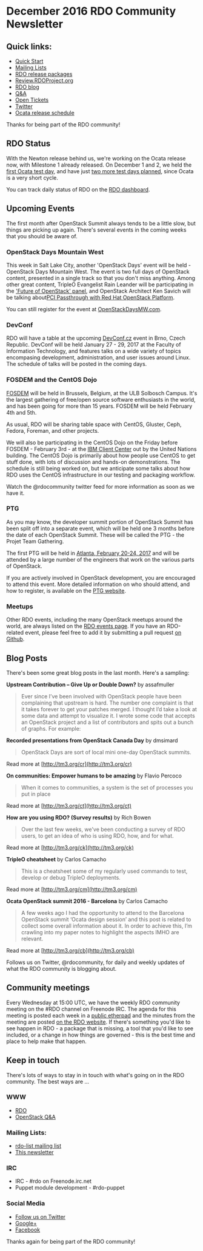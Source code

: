# December 2016 RDO Community Newsletter

## Quick links:

* [Quick Start](http://rdoproject.org/quickstart)
* [Mailing Lists](https://www.rdoproject.org/community/mailing-lists/)
* [RDO release packages](https://trunk.rdoproject.org/)
* [Review.RDOProject.org](http://review.rdoproject.org/)
* [RDO blog](http://rdoproject.org/blog)
* [Q&A](http://ask.openstack.org/)
* [Open Tickets](http://tm3.org/rdobugs)
* [Twitter](http://twitter.com/rdocommunity)
* [Ocata release schedule](http://releases.openstack.org/ocata/schedule.html)

Thanks for being part of the RDO community!

## RDO Status

With the Newton release behind us, we're working on the Ocata release
now, with Milestone 1 already released. On December 1 and 2, we held the
[first Ocata test
day](https://www.rdoproject.org/testday/ocata/milestone1/), and have
just [two more test days planned](https://www.rdoproject.org/testday/),
since Ocata is a very short cycle.

You can track daily status of RDO on the [RDO
dashboard](https://dashboards.rdoproject.org/rdo-dev).

## Upcoming Events

The first month after OpenStack Summit always tends to be a little slow,
but things are picking up again. There's several events in the coming
weeks that you should be aware of.

### OpenStack Days Mountain West

This week in Salt Lake City, another 'OpenStack Days' event will be
held - OpenStack Days Mountain West. The event is two full days of
OpenStack content, presented in a single track so that you don't miss
anything. Among other great content, TripleO Evangelist Rain Leander
will be participating in the ['Future of OpenStack'
panel](http://sched.co/8WnZ), and OpenStack Architect Ken Savich will
be talking about[PCI Passthrough with Red Hat OpenStack
Platform](http://sched.co/8ArY).

You can still register for the event at
[OpenStackDaysMW.com](http://www.openstackdaysmw.com/).

### DevConf

RDO will have a table at the upcoming [DevConf.cz](https://devconf.cz/)
event in Brno, Czech Republic. DevConf will be held January 27 - 29,
2017 at the Faculty of Information Technology, and features talks on a
wide variety of topics encompasing development, administration, and user
issues around Linux. The schedule of talks will be posted in the coming
days.

### FOSDEM and the CentOS Dojo

[FOSDEM](http://fosdem.org) will be held in Brussels, Belgium, at
the ULB Solbosch Campus. It's the largest gathering of free/open
source software enthusiasts in the world, and has been going for more
than 15 years. FOSDEM will be held February 4th and 5th.

As usual, RDO will be sharing table space with CentOS, Gluster, Ceph,
Fedora, Foreman, and other projects.

We will also be participating in the CentOS Dojo on the Friday before
FOSDEM - February 3rd - at the [IBM Client
Center](http://www.ibm.com/ibm/clientcenter/brussels/) out by the United
Nations building. The CentOS Dojo is primarily about how people use
CentOS to get stuff done, with lots of discussion and hands-on
demonstrations. The schedule is still being worked on, but we anticipate
some talks about how RDO uses the CentOS infrastructure in our testing
and packaging workflow.

Watch the @rdocommunity twitter feed for more information as soon as we
have it.

### PTG

As you may know, the developer summit portion of OpenStack Summit has
been split off into a separate event, which will be held one 3 months
before the date of each OpenStack Summit. These will be called the PTG -
the Projet Team Gathering.

The first PTG will be held in [Atlanta, February 20-24,
2017](http://www.openstack.org/ptg) and will be attended by a large
number of the engineers that work on the various parts of OpenStack.

If you are actively involved in OpenStack development, you are
encouraged to attend this event. More detailed information on who should
attend, and how to register, is available on the [PTG
website](http://www.openstack.org/ptg).

### Meetups

Other RDO events, including the many OpenStack meetups around the
world, are always listed on the
[RDO events page](http://rdoproject.org/events).
If you have an RDO-related event, please feel free to add it by
submitting a pull request [on Github](https://github.com/OSAS/rh-events/blob/master/2016/RDO-Meetups.yml).

## Blog Posts

There's been some great blog posts in the last month. Here's a sampling:

**Upstream Contribution – Give Up or Double Down?** by assafmuller

> Ever since I’ve been involved with OpenStack people have been complaining that upstream is hard. The number one complaint is that it takes forever to get your patches merged. I thought I’d take a look at some data and attempt to visualize it. I wrote some code that accepts an OpenStack project and a list of contributors and spits out a bunch of graphs. For example:

**Recorded presentations from OpenStack Canada Day** by dmsimard

> OpenStack Days are sort of local mini one-day OpenStack summits.

Read more at [http://tm3.org/cr](http://tm3.org/cr)

**On communities: Empower humans to be amazing** by Flavio Percoco

> When it comes to communities, a system is the set of processes you put in place

Read more at [http://tm3.org/ct](http://tm3.org/ct)

**How are you using RDO? (Survey results)** by Rich Bowen

> Over the last few weeks, we've been conducting a survey of RDO users, to get an idea of who is using RDO, how, and for what.

Read more at [http://tm3.org/ck](http://tm3.org/ck)

**TripleO cheatsheet** by Carlos Camacho

> This is a cheatsheet some of my regularly used  commands to test, develop or debug  TripleO deployments.

Read more at [http://tm3.org/cm](http://tm3.org/cm)

**Ocata OpenStack summit 2016 - Barcelona** by Carlos Camacho

> A few weeks ago I had the opportunity to attend to the Barcelona  OpenStack summit ‘Ocata design session’ and this post is related  to collect some overall information about it. In order to achieve this,   I’m crawling into my paper notes to highlight the aspects IMHO are relevant.

Read more at [http://tm3.org/cb](http://tm3.org/cb)


Follows us on Twitter, @rdocommunity, for daily and weekly updates of
what the RDO community is blogging about.

## Community meetings

Every Wednesday at 15:00 UTC, we have the weekly RDO community meeting
on the #RDO channel on Freenode IRC. The agenda for this meeting is
posted each week in a [public
etherpad](https://etherpad.openstack.org/p/RDO-Meeting) and the minutes
from the meeting are posted [on the RDO
website](https://www.rdoproject.org/community/community-meeting/). If
there's something you'd like to see happen in RDO - a package that is
missing, a tool that you'd like to see included, or a change in how
things are governed - this is the best time and place to help make that
happen.

## Keep in touch

There's lots of ways to stay in in touch with what's going on in the
RDO community. The best ways are ...


### WWW
* [RDO](http://rdoproject.org/)
* [OpenStack Q&A](http://ask.openstack.org/ )

### Mailing Lists:
* [rdo-list mailing list](http://www.redhat.com/mailman/listinfo/rdo-list )
* [This newsletter](http://www.redhat.com/mailman/listinfo/rdo-newsletter )

### IRC
* IRC - #rdo on Freenode.irc.net
* Puppet module development - #rdo-puppet

### Social Media
* [Follow us on Twitter](http://twitter.com/rdocommunity )
* [Google+](http://tm3.org/rdogplus )
* [Facebook](http://facebook.com/rdocommunity)

Thanks again for being part of the RDO community!
